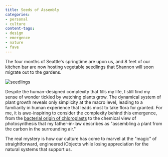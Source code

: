 ```yaml
---
title: Seeds of Assembly
categories:
- personal
- culture
content-tags:
- design
- emergence
- nature
- fave
---
```


The four months of Seattle's springtime are upon us, and 8 feet of our kitchen bar are now hosting vegetable seedlings that Shannon will soon migrate out to the gardens.

![seedlings](/media/2011-03-06-seeds-of-assembly/photo-300x224.jpg)

Despite the human-designed complexity that fills my life, I still find my sense of wonder tickled by watching plants grow.  The dynamical system of plant growth reveals only simplicity at the macro level, leading to a familiarity in human experience that leads most to take flora for granted.  For me, it is awe-inspiring to consider the complexity behind this emergence, from the [bacterial origin of chloroplasts][2] to the chemical view of photosynthesis that my father-in-law describes as "assembling a plant from the carbon in the surrounding air."

The real mystery is how our culture has come to marvel at the "magic" of straightforward, engineered iObjects while losing appreciation for the natural systems that support us.

   [2]: http://users.rcn.com/jkimball.ma.ultranet/BiologyPages/E/Endosymbiosis.html
